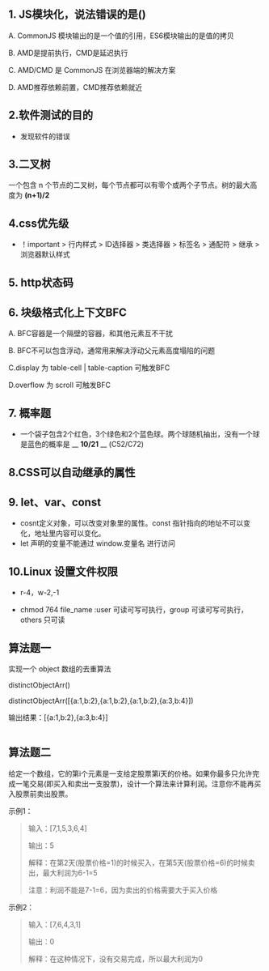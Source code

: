 ## 1. JS模块化，说法错误的是()

A. CommonJS 模块输出的是一个值的引用，ES6模块输出的是值的拷贝

B. AMD是提前执行，CMD是延迟执行 

C. AMD/CMD 是 CommonJS 在浏览器端的解决方案

D. AMD推荐依赖前置，CMD推荐依赖就近

## 2.软件测试的目的

- 发现软件的错误

## 3.二叉树

一个包含 n 个节点的二叉树，每个节点都可以有零个或两个子节点。树的最大高度为 __(n+1)/2__

## 4.css优先级

- ！important > 行内样式 > ID选择器 > 类选择器 > 标签名 > 通配符 > 继承 > 浏览器默认样式

## 5. http状态码

## 6. 块级格式化上下文BFC

A. BFC容器是一个隔壁的容器，和其他元素互不干扰

B. BFC不可以包含浮动，通常用来解决浮动父元素高度塌陷的问题

C.display 为 table-cell | table-caption 可触发BFC

D.overflow 为 scroll 可触发BFC
 
## 7. 概率题
- 一个袋子包含2个红色，3个绿色和2个蓝色球。两个球随机抽出，没有一个球是蓝色的概率是 __ __10/21__ __  (C52/C72)

## 8.CSS可以自动继承的属性



## 9. let、var、const

- cosnt定义对象，可以改变对象里的属性。const 指针指向的地址不可以变化，地址里内容可以变化。
- let 声明的变量不能通过 window.变量名 进行访问

## 10.Linux 设置文件权限

- r-4，w-2,-1

- chmod 764 file_name :user 可读可写可执行，group 可读可写可执行，others 只可读 

## 算法题一
实现一个 object 数组的去重算法

distinctObjectArr()

distinctObjectArr([{a:1,b:2},{a:1,b:2},{a:1,b:2},{a:3,b:4}])

输出结果：[{a:1,b:2},{a:3,b:4}]

```

```

## 算法题二
给定一个数组，它的第i个元素是一支给定股票第i天的价格。如果你最多只允许完成一笔交易(即买入和卖出一支股票)，设计一个算法来计算利润。注意你不能再买入股票前卖出股票。

示例1：
> 输入：[7,1,5,3,6,4]
> 
> 输出：5
> 
> 解释：在第2天(股票价格=1)的时候买入，在第5天(股票价格=6)的时候卖出，最大利润为6-1=5
> 
> 注意：利润不能是7-1=6，因为卖出的价格需要大于买入价格

示例2：
> 输入：[7,6,4,3,1]
> 
> 输出：0
> 
> 解释：在这种情况下，没有交易完成，所以最大利润为0
